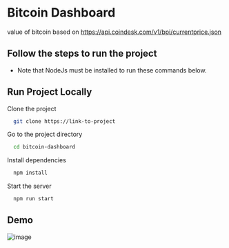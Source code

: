 
# Bitcoin Dashboard

value of bitcoin based on https://api.coindesk.com/v1/bpi/currentprice.json




## Follow the steps to run the project

* Note that NodeJs must be installed to run these commands below.

## Run Project Locally

Clone the project

```bash
  git clone https://link-to-project
```

Go to the project directory

```bash
  cd bitcoin-dashboard
```

Install dependencies

```bash
  npm install
```

Start the server

```bash
  npm run start
```


## Demo

![image](https://github.com/user-attachments/assets/3fc94adb-8417-41b4-8bb0-c77cc63fdc7e)


